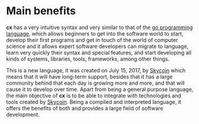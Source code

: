 # Main benefits

**cx** has a very intuitive syntax and very similar to that of the [go programming language](https://golang.org/), which allows beginners to get into the software world to start, develop their first programs and get in touch of the world of computer science and it allows expert software developers can migrate to language, learn very quickly their syntax and special features, and start developing all kinds of systems, libraries, tools, frameworks, among other things.

This is a new language, it was created on July 15, 2017, by [Skycoin](https://www.skycoin.net/) which means that it will have long-term support, besides that it has a large community behind that each day is growing more and more, and that will cause it to develop over time. Apart from being a general purpose language, the main objective of **cx** is to be able to integrate with technologies and tools created by [Skycoin](https://www.skycoin.net/). Being a compiled and interpreted language, it offers the benefits of both and provides a large field of software development.